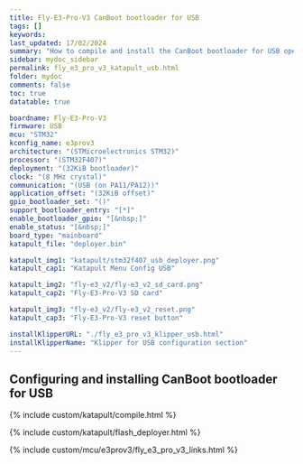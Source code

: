 ```yaml
---
title: Fly-E3-Pro-V3 CanBoot bootloader for USB
tags: []
keywords: 
last_updated: 17/02/2024
summary: "How to compile and install the CanBoot bootloader for USB operation on the Fly-E3-Pro-V3"
sidebar: mydoc_sidebar
permalink: fly_e3_pro_v3_katapult_usb.html
folder: mydoc
comments: false
toc: true
datatable: true

boardname: Fly-E3-Pro-V3
firmware: USB
mcu: "STM32"
kconfig_name: e3prov3
architecture: "(STMicroelectronics STM32)"
processor: "(STM32F407)"
deployment: "(32KiB bootloader)"
clock: "(8 MHz crystal)"
communication: "(USB (on PA11/PA12))"
application_offset: "(32KiB offset)"
gpio_bootloader_set: "()"
support_bootloader_entry: "[*]"
enable_bootloader_gpio: "[&nbsp;]"
enable_status: "[&nbsp;]"
board_type: "mainboard"
katapult_file: "deployer.bin"

katapult_img1: "katapult/stm32f407_usb_deployer.png"
katapult_cap1: "Katapult Menu Config USB"

katapult_img2: "fly-e3_v2/fly-e3_v2_sd_card.png"
katapult_cap2: "Fly-E3-Pro-V3 SD card"

katapult_img3: "fly-e3_v2/fly-e3_v2_reset.png"
katapult_cap3: "Fly-E3-Pro-V3 reset button"

installKlipperURL: "./fly_e3_pro_v3_klipper_usb.html"
installKlipperName: "Klipper for USB configuration section"
---
```


## Configuring and installing CanBoot bootloader for USB

{% include custom/katapult/compile.html %}

{% include custom/katapult/flash_deployer.html %}

{% include custom/mcu/e3prov3/fly_e3_pro_v3_links.html %}
